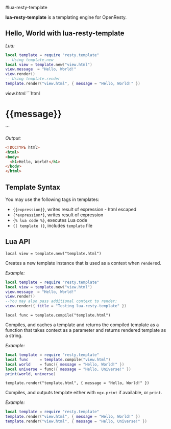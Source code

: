 #lua-resty-template

**lua-resty-template** is a templating engine for OpenResty.

## Hello, World with lua-resty-template

*Lua:*
```lua
local template = require "resty.template"
-- Using template.new
local view = template.new("view.html")
view.message  = "Hello, World!"
view.render()
-- Using template.render
template.render("view.html", { message = "Hello, World!" })
```

*view.html:*```html
<!DOCTYPE html>
<html>
<body>
  <h1>{{message}}</h1>
</body>
</html>
```

*Output:*
```html
<!DOCTYPE html>
<html>
<body>
  <h1>Hello, World!</h1>
</body>
</html>
```

## Template Syntax

You may use the following tags in templates:

* `{{expression}}`, writes result of expression - html escaped
* `{*expression*}`, writes result of expression 
* `{% lua code %}`, executes Lua code
* `{( template )}`, includes `template` file

## Lua API

`local view = template.new("template.html")`

Creates a new template instance that is used as a context when `render`ed.

*Example:*
```lua
local template = require "resty.template"
local view = template.new("view.html")
view.message  = "Hello, World!"
view.render()
--You may also pass additional context to render:
view.render({ title = "Testing lua-resty-template" })
```

`local func = template.compile("template.html")`

Compiles, and caches a template and returns the compiled template as a function that takes context as a parameter and returns rendered template as a string.

*Example:*
```lua
local template = require "resty.template"
local func     = template.compile("view.html")
local world    = func({ message = "Hello, World!" })
local universe = func({ message = "Hello, Universe!" })
print(world, universe)
```

`template.render("template.html", { message = "Hello, World!" })`

Compiles, and outputs template either with `ngx.print` if available, or `print`.

*Example:*
```lua
local template = require "resty.template"
template.render("view.html", { message = "Hello, World!" })
template.render("view.html", { message = "Hello, Universe!" })
```
